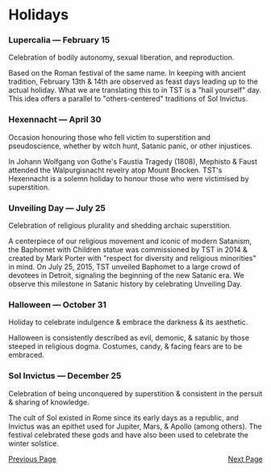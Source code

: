 <h1>Holidays</h1>

<section><h3>Lupercalia — February 15</h3>
  <p>Celebration of bodily autonomy, sexual liberation, and reproduction.</p>
  <p>Based on the Roman festival of the same name. In keeping with ancient tradition, February 13th &amp; 14th are observed as feast days leading up to the actual holiday. What we are translating this to in TST is a "hail yourself" day. This idea offers a parallel to "others-centered" traditions of Sol Invictus.</p>
</section>

<section><h3>Hexennacht — April 30</h3>
  <p>Occasion honouring those who fell victim to superstition and pseudoscience, whether by witch hunt, Satanic panic, or other injustices.</p>
  <p>In Johann Wolfgang von Gothe's Faustia Tragedy (1808), Mephisto &amp; Faust attended the Walpurgisnacht revelry atop Mount Brocken. TST's Hexennacht is a solemn holiday to honour those who were victimised by superstition.</p>
</section>

<section><h3>Unveiling Day — July 25</h3>
  <p>Celebration of religious plurality and shedding archaic superstition.</p>
  <p>A centerpiece of our religious movement and iconic of modern Satanism, the Baphomet with Children statue was commissioned by TST in 2014 &amp; created by Mark Porter with "respect for diversity and religious minorities" in mind. On July 25, 2015, TST unveiled Baphomet to a large crowd of devotees in Detroit, signaling the beginning of the new Satanic era. We observe this milestone in Satanic history by celebrating Unveiling Day.</p>
</section>

<section><h3>Halloween — October 31</h3>
  <p>Holiday to celebrate indulgence &amp; embrace the darkness &amp; its aesthetic.</p>
  <p>Halloween is consistently described as evil, demonic, &amp; satanic by those steeped in religious dogma. Costumes, candy, &amp; facing fears are to be embraced.</p>
</section>

<section><h3>Sol Invictus — December 25</h3>
  <p>Celebration of being unconquered by superstition &amp; consistent in the persuit &amp; sharing of knowledge.</p>
  <p>The cult of Sol existed in Rome since its early days as a republic, and Invictus was an epithet used for Jupiter, Mars, &amp; Apollo (among others). The festival celebrated these gods and have also been used to celebrate the winter solstice.</p>
</section>

<footer>
  <span style="float:left;"><a href="{{ site.github.url }}/tenets">Previous Page</a></span>
  <span style="float:right;"><a href="{{ site.github.url }}/rosary">Next Page</a></span>
</footer>
